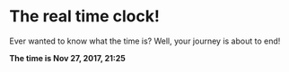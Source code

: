 # The real time clock!

Ever wanted to know what the time is? Well, your journey is about to end!

**The time is Nov 27, 2017, 21:25**